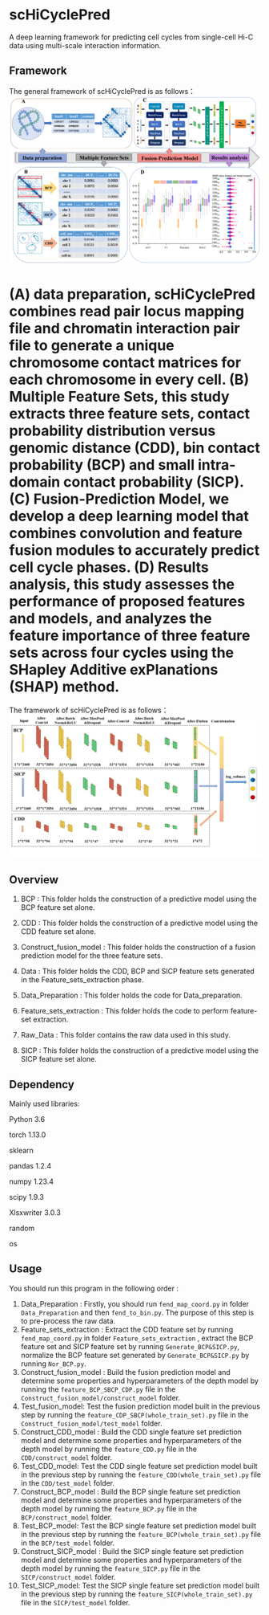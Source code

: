 # scHiCyclePred

A deep learning framework for predicting cell cycles from single-cell Hi-C data using multi-scale interaction information.



## Framework
The general framework of scHiCyclePred is as follows：
<img src="General_framework.png"  />  
# (A) data preparation, scHiCyclePred combines read pair locus mapping file and chromatin interaction pair file to generate a unique chromosome contact matrices for each chromosome in every cell. (B) Multiple Feature Sets, this study extracts three feature sets, contact probability distribution versus genomic distance (CDD), bin contact probability (BCP) and small intra-domain contact probability (SICP). (C) Fusion-Prediction Model, we develop a deep learning model that combines convolution and feature fusion modules to accurately predict cell cycle phases. (D) Results analysis, this study assesses the performance of proposed features and models, and analyzes the feature importance of three feature sets across four cycles using the SHapley Additive exPlanations (SHAP) method.
 
The framework of scHiCyclePred is as follows：
<img src="Network_framework.jpg"  />  




## Overview

1. BCP : This folder holds the construction of a predictive model using the BCP feature set alone.

2. CDD : This folder holds the construction of a predictive model using the CDD feature set alone.

3. Construct_fusion_model : This folder holds the construction of a fusion prediction model for the three feature sets.

4. Data : This folder holds the CDD, BCP and SICP feature sets generated in the Feature_sets_extraction phase.

5. Data_Preparation :  This folder holds the code for Data_preparation.

6. Feature_sets_extraction :  This folder holds the code to perform feature-set extraction.

7. Raw_Data : This folder contains the raw data used in this study.

8. SICP : This folder holds the construction of a predictive model using the SICP feature set alone.



## Dependency

Mainly used libraries:

Python 3.6

torch 1.13.0

sklearn

pandas 1.2.4

numpy 1.23.4

scipy 1.9.3

Xlsxwriter 3.0.3

random

os



## Usage

You should run this program in the following order :

1. Data_Preparation : Firstly, you should run `fend_map_coord.py` in folder `Data_Preparation` and then `fend_to_bin.py`. The purpose of this step is to pre-process the raw data.
2. Feature_sets_extraction : Extract the CDD feature set by running  `fend_map_coord.py` in  folder  `Feature_sets_extraction` , extract the BCP  feature set and SICP feature set by running `Generate_BCP&SICP.py`,  normalize the BCP feature set generated by `Generate_BCP&SICP.py` by running `Nor_BCP.py`.
3. Construct_fusion_model : Build the fusion prediction model and determine some properties and hyperparameters of the depth model by running the `feature_BCP_SBCP_CDP.py` file in the `Construct_fusion_model/construct_model` folder.
4. Test_fusion_model: Test the fusion prediction model built in the previous step by running the `feature_CDP_SBCP(whole_train_set).py` file in the `Construct_fusion_model/test_model` folder.
5. Construct_CDD_model : Build the CDD single feature set prediction model and determine some properties and hyperparameters of the depth model by running the `feature_CDD.py` file in the `CDD/construct_model` folder.
6. Test_CDD_model: Test the CDD single feature set prediction model built in the previous step by running the `feature_CDD(whole_train_set).py` file in the `CDD/test_model` folder.
7. Construct_BCP_model : Build the BCP single feature set prediction model and determine some properties and hyperparameters of the depth model by running the `feature_BCP.py` file in the `BCP/construct_model` folder.
8. Test_BCP_model: Test the BCP single feature set prediction model built in the previous step by running the `feature_BCP(whole_train_set).py` file in the `BCP/test_model` folder.
9. Construct_SICP_model : Build the SICP single feature set prediction model and determine some properties and hyperparameters of the depth model by running the `feature_SICP.py` file in the `SICP/construct_model` folder.
10. Test_SICP_model: Test the SICP single feature set prediction model built in the previous step by running the `feature_SICP(whole_train_set).py` file in the `SICP/test_model` folder.
